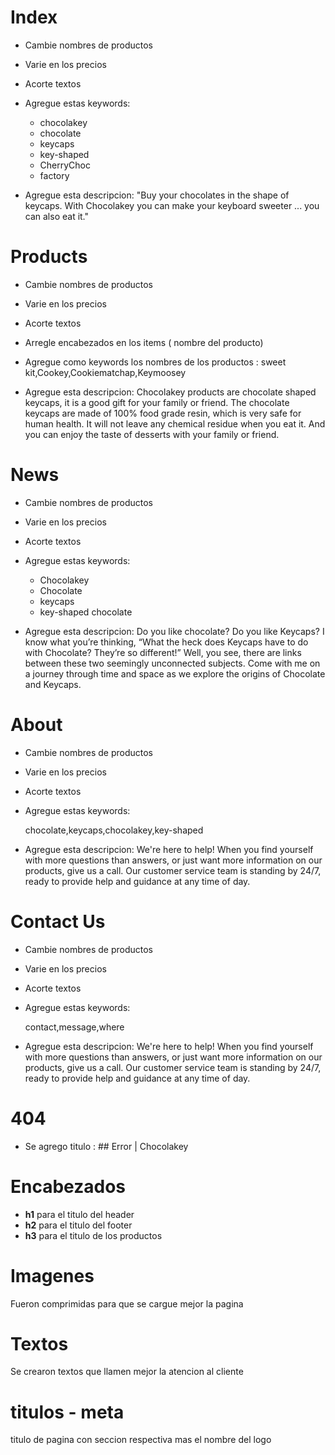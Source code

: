 # Index

- Cambie nombres de productos

- Varie en los precios

- Acorte textos

- Agregue estas keywords:
  
   - chocolakey
   - chocolate
   - keycaps
   - key-shaped
   - CherryChoc
   - factory
- Agregue esta descripcion:
  "Buy your chocolates in the shape of keycaps.
  With Chocolakey you can make your keyboard sweeter ... you can also eat it."

# Products

- Cambie nombres de productos

- Varie en los precios

- Acorte textos
- Arregle encabezados en los items ( nombre del producto)
- Agregue como keywords los nombres de los productos : sweet kit,Cookey,Cookiematchap,Keymoosey
- Agregue esta descripcion:
  Chocolakey products are chocolate shaped keycaps, it is a good gift for your family or friend. The chocolate keycaps are made of 100% food grade resin, which is very safe for human health. It will not leave any chemical residue when you eat it. And you can enjoy the taste of desserts with your family or friend.


# News
- Cambie nombres de productos

- Varie en los precios

- Acorte textos

- Agregue estas keywords:
  
   - Chocolakey
   - Chocolate
   - keycaps
   - key-shaped chocolate
- Agregue esta descripcion:
  Do you like chocolate? Do you like Keycaps? I know what you’re thinking, “What the heck does Keycaps have to do with Chocolate? They’re so different!” Well, you see, there are links between these two seemingly unconnected subjects. Come with me on a journey through time and space as we explore the origins of Chocolate and Keycaps.
# About
- Cambie nombres de productos

- Varie en los precios

- Acorte textos

- Agregue estas keywords:
  
   chocolate,keycaps,chocolakey,key-shaped

- Agregue esta descripcion:
  We're here to help! When you find yourself with more questions than answers, or just want more information on our products, give us a call. Our customer service team is standing by 24/7, ready to provide help and guidance at any time of day.

# Contact Us

- Cambie nombres de productos

- Varie en los precios

- Acorte textos

- Agregue estas keywords:
  
   contact,message,where

- Agregue esta descripcion:
  We're here to help! When you find yourself with more questions than answers, or just want more information on our products, give us a call. Our customer service team is standing by 24/7, ready to provide help and guidance at any time of day.

# 404

- Se agrego titulo : ## Error | Chocolakey

# Encabezados

  -  **h1** para el titulo del header
  -  **h2** para el titulo del footer
  - **h3** para el titulo de los productos

# Imagenes

Fueron comprimidas para que se cargue mejor la pagina

# Textos

Se crearon textos que llamen mejor la atencion al cliente

# titulos - meta

titulo de pagina con seccion respectiva mas el nombre del logo

